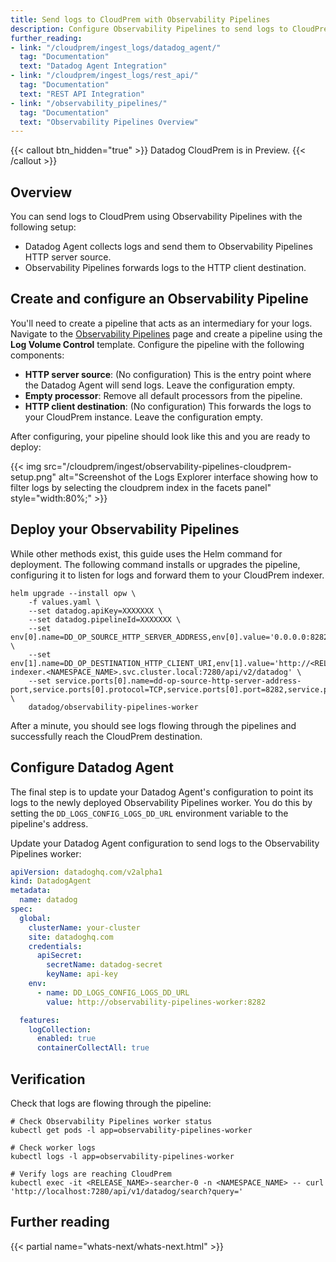 ```yaml
---
title: Send logs to CloudPrem with Observability Pipelines
description: Configure Observability Pipelines to send logs to CloudPrem with optional dual shipping
further_reading:
- link: "/cloudprem/ingest_logs/datadog_agent/"
  tag: "Documentation"
  text: "Datadog Agent Integration"
- link: "/cloudprem/ingest_logs/rest_api/"
  tag: "Documentation"
  text: "REST API Integration"
- link: "/observability_pipelines/"
  tag: "Documentation"
  text: "Observability Pipelines Overview"
---
```


{{< callout btn_hidden="true" >}}
  Datadog CloudPrem is in Preview.
{{< /callout >}}

## Overview

You can send logs to CloudPrem using Observability Pipelines with the following setup:
- Datadog Agent collects logs and send them to Observability Pipelines HTTP server source.
- Observability Pipelines forwards logs to the HTTP client destination.

## Create and configure an Observability Pipeline

You'll need to create a pipeline that acts as an intermediary for your logs. Navigate to the [Observability Pipelines][1] page and create a pipeline using the **Log Volume Control** template. Configure the pipeline with the following components:
- **HTTP server source**:  (No configuration) This is the entry point where the Datadog Agent will send logs. Leave the configuration empty.
- **Empty processor**: Remove all default processors from the pipeline.
- **HTTP client destination**: (No configuration) This forwards the logs to your CloudPrem instance. Leave the configuration empty.

After configuring, your pipeline should look like this and you are ready to deploy:

{{< img src="/cloudprem/ingest/observability-pipelines-cloudprem-setup.png" alt="Screenshot of the Logs Explorer interface showing how to filter logs by selecting the cloudprem index in the facets panel" style="width:80%;" >}}


## Deploy your Observability Pipelines

While other methods exist, this guide uses the Helm command for deployment. The following command installs or upgrades the pipeline, configuring it to listen for logs and forward them to your CloudPrem indexer.

```shell
helm upgrade --install opw \
	-f values.yaml \
	--set datadog.apiKey=XXXXXXX \
	--set datadog.pipelineId=XXXXXXX \
	--set env[0].name=DD_OP_SOURCE_HTTP_SERVER_ADDRESS,env[0].value='0.0.0.0:8282' \
	--set env[1].name=DD_OP_DESTINATION_HTTP_CLIENT_URI,env[1].value='http://<RELEASE_NAME>-indexer.<NAMESPACE_NAME>.svc.cluster.local:7280/api/v2/datadog' \
	--set service.ports[0].name=dd-op-source-http-server-address-port,service.ports[0].protocol=TCP,service.ports[0].port=8282,service.ports[0].targetPort=8282 \
	datadog/observability-pipelines-worker
```

After a minute, you should see logs flowing through the pipelines and successfully reach the CloudPrem destination.

## Configure Datadog Agent

The final step is to update your Datadog Agent's configuration to point its logs to the newly deployed Observability Pipelines worker. You do this by setting the `DD_LOGS_CONFIG_LOGS_DD_URL` environment variable to the pipeline's address.

Update your Datadog Agent configuration to send logs to the Observability Pipelines worker:

```yaml
apiVersion: datadoghq.com/v2alpha1
kind: DatadogAgent
metadata:
  name: datadog
spec:
  global:
    clusterName: your-cluster
    site: datadoghq.com
    credentials:
      apiSecret:
        secretName: datadog-secret
        keyName: api-key
    env:
      - name: DD_LOGS_CONFIG_LOGS_DD_URL
        value: http://observability-pipelines-worker:8282

  features:
    logCollection:
      enabled: true
      containerCollectAll: true
```

## Verification

Check that logs are flowing through the pipeline:

```shell
# Check Observability Pipelines worker status
kubectl get pods -l app=observability-pipelines-worker

# Check worker logs
kubectl logs -l app=observability-pipelines-worker

# Verify logs are reaching CloudPrem
kubectl exec -it <RELEASE_NAME>-searcher-0 -n <NAMESPACE_NAME> -- curl 'http://localhost:7280/api/v1/datadog/search?query='
```

## Further reading

{{< partial name="whats-next/whats-next.html" >}}

[1]: https://app.datadoghq.com/observability-pipelines
